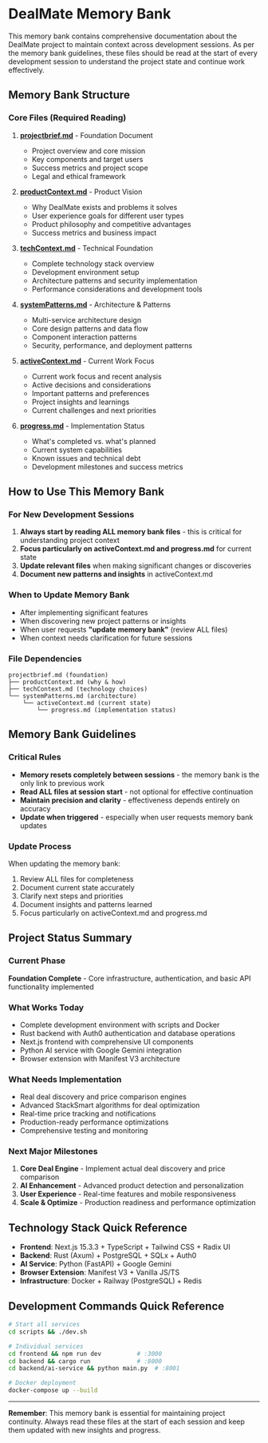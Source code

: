 # DealMate Memory Bank

This memory bank contains comprehensive documentation about the DealMate project to maintain context across development sessions. As per the memory bank guidelines, these files should be read at the start of every development session to understand the project state and continue work effectively.

## Memory Bank Structure

### Core Files (Required Reading)

1. **[projectbrief.md](./projectbrief.md)** - Foundation Document
   - Project overview and core mission
   - Key components and target users
   - Success metrics and project scope
   - Legal and ethical framework

2. **[productContext.md](./productContext.md)** - Product Vision
   - Why DealMate exists and problems it solves
   - User experience goals for different user types
   - Product philosophy and competitive advantages
   - Success metrics and business impact

3. **[techContext.md](./techContext.md)** - Technical Foundation
   - Complete technology stack overview
   - Development environment setup
   - Architecture patterns and security implementation
   - Performance considerations and development tools

4. **[systemPatterns.md](./systemPatterns.md)** - Architecture & Patterns
   - Multi-service architecture design
   - Core design patterns and data flow
   - Component interaction patterns
   - Security, performance, and deployment patterns

5. **[activeContext.md](./activeContext.md)** - Current Work Focus
   - Current work focus and recent analysis
   - Active decisions and considerations
   - Important patterns and preferences
   - Project insights and learnings
   - Current challenges and next priorities

6. **[progress.md](./progress.md)** - Implementation Status
   - What's completed vs. what's planned
   - Current system capabilities
   - Known issues and technical debt
   - Development milestones and success metrics

## How to Use This Memory Bank

### For New Development Sessions
1. **Always start by reading ALL memory bank files** - this is critical for understanding project context
2. **Focus particularly on activeContext.md and progress.md** for current state
3. **Update relevant files** when making significant changes or discoveries
4. **Document new patterns and insights** in activeContext.md

### When to Update Memory Bank
- After implementing significant features
- When discovering new project patterns or insights
- When user requests **"update memory bank"** (review ALL files)
- When context needs clarification for future sessions

### File Dependencies
```
projectbrief.md (foundation)
├── productContext.md (why & how)
├── techContext.md (technology choices)
└── systemPatterns.md (architecture)
    └── activeContext.md (current state)
        └── progress.md (implementation status)
```

## Memory Bank Guidelines

### Critical Rules
- **Memory resets completely between sessions** - the memory bank is the only link to previous work
- **Read ALL files at session start** - not optional for effective continuation
- **Maintain precision and clarity** - effectiveness depends entirely on accuracy
- **Update when triggered** - especially when user requests memory bank updates

### Update Process
When updating the memory bank:
1. Review ALL files for completeness
2. Document current state accurately
3. Clarify next steps and priorities
4. Document insights and patterns learned
5. Focus particularly on activeContext.md and progress.md

## Project Status Summary

### Current Phase
**Foundation Complete** - Core infrastructure, authentication, and basic API functionality implemented

### What Works Today
- Complete development environment with scripts and Docker
- Rust backend with Auth0 authentication and database operations
- Next.js frontend with comprehensive UI components
- Python AI service with Google Gemini integration
- Browser extension with Manifest V3 architecture

### What Needs Implementation
- Real deal discovery and price comparison engines
- Advanced StackSmart algorithms for deal optimization
- Real-time price tracking and notifications
- Production-ready performance optimizations
- Comprehensive testing and monitoring

### Next Major Milestones
1. **Core Deal Engine** - Implement actual deal discovery and price comparison
2. **AI Enhancement** - Advanced product detection and personalization
3. **User Experience** - Real-time features and mobile responsiveness
4. **Scale & Optimize** - Production readiness and performance optimization

## Technology Stack Quick Reference

- **Frontend**: Next.js 15.3.3 + TypeScript + Tailwind CSS + Radix UI
- **Backend**: Rust (Axum) + PostgreSQL + SQLx + Auth0
- **AI Service**: Python (FastAPI) + Google Gemini
- **Browser Extension**: Manifest V3 + Vanilla JS/TS
- **Infrastructure**: Docker + Railway (PostgreSQL) + Redis

## Development Commands Quick Reference

```bash
# Start all services
cd scripts && ./dev.sh

# Individual services
cd frontend && npm run dev          # :3000
cd backend && cargo run             # :8000
cd backend/ai-service && python main.py  # :8001

# Docker deployment
docker-compose up --build
```

---

**Remember**: This memory bank is essential for maintaining project continuity. Always read these files at the start of each session and keep them updated with new insights and progress.
